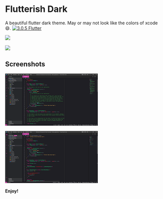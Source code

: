 
# Flutterish Dark

A beautiful flutter dark theme. May or may not look like the colors of xcode 😄.
[![3.0.5 Flutter](https://img.shields.io/badge/Flutter-3.0.5-blue)](https://flutter.io)  

[![](https://img.shields.io/badge/flutterish%20dark-%200.0.1-orange)](https://github.com/AgweBryan/flutterish-dark)

[![](https://img.shields.io/badge/Agwe%20Bryan-author-red)](https://github.com/AgweBryan/)


## Screenshots

![App Screenshot](screenshots/s1.png)

![App Screenshot](screenshots/s2.png)



**Enjoy!**
